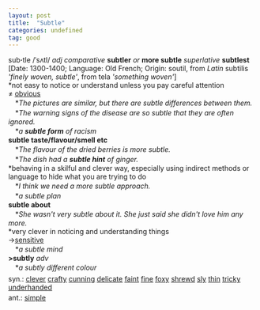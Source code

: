 ```yaml
---
layout: post
title:  "Subtle"
categories: undefined
tag: good
---
```

<DIV style="MARGIN: 0px 0px 5px">sub<B>·</B>tle /ˈsʌtl/ <I>adj comparative</I> <B>subtler</B> <I>or</I> <B>more subtle</B> <I>superlative</I> <B>subtlest</B> <BR>[Date: 1300-1400; Language: Old French; Origin: soutil, from <I>Latin</I> subtilis <I>'finely woven, subtle'</I>, from tela <I>'something woven'</I>]<BR>*not easy to notice or understand unless you pay careful attention<BR>≠ <A href="{{ site.baseurl }}/obvious"><U>obvious</U></A><BR>　*<I>The pictures are similar, but there are subtle differences between them.</I><BR>　*<I>The warning signs of the disease are so subtle that they are often ignored.</I><BR>　*<I>a <B>subtle form</B> of racism</I><BR><B>subtle taste/flavour/smell etc</B><BR>　*<I>The flavour of the dried berries is more subtle.</I><BR>　*<I>The dish had a <B>subtle hint</B> of ginger.</I><BR>*behaving in a skilful and clever way, especially using indirect methods or language to hide what you are trying to do<BR>　*<I>I think we need a more subtle approach.</I><BR>　*<I>a subtle plan</I><BR><B>subtle about</B><BR>　*<I>She wasn't very subtle about it. She just said she didn't love him any more.</I><BR>*very clever in noticing and understanding things<BR>→<A href="{{ site.baseurl }}/sensitive"><U>sensitive</U></A><BR>　*<I>a subtle mind</I><BR><B>&gt;subtly</B> <I>adv</I><BR>　*<I>a subtly different colour</I></DIV>
<DIV style="MARGIN: 0px 0px 5px">
<DIV style="MARGIN: 4px 0px">syn.: <A href="{{ site.baseurl }}/clever"><U>clever</U></A> <A href="{{ site.baseurl }}/crafty"><U>crafty</U></A> <A href="{{ site.baseurl }}/cunning"><U>cunning</U></A> <A href="{{ site.baseurl }}/delicate"><U>delicate</U></A> <A href="{{ site.baseurl }}/faint"><U>faint</U></A> <A href="{{ site.baseurl }}/fine"><U>fine</U></A> <A href="{{ site.baseurl }}/foxy"><U>foxy</U></A> <A href="{{ site.baseurl }}/shrewd"><U>shrewd</U></A> <A href="{{ site.baseurl }}/sly"><U>sly</U></A> <A href="{{ site.baseurl }}/thin"><U>thin</U></A> <A href="{{ site.baseurl }}/tricky"><U>tricky</U></A> <A href="{{ site.baseurl }}/underhanded"><U>underhanded</U></A></DIV>
<DIV style="MARGIN: 4px 0px">ant.: <A href="{{ site.baseurl }}/simple"><U>simple</U></A></DIV></DIV>

